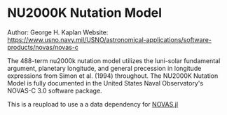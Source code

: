 # NU2000K Nutation Model

Author: George H. Kaplan
Website: https://www.usno.navy.mil/USNO/astronomical-applications/software-products/novas/novas-c

The 488-term nu2000k nutation model utilizes the luni-solar fundamental argument, planetary longitude, and general 
precession in longitude expressions from Simon et al. (1994) throughout. The NU2000K Nutation Model is fully documented in the 
United States Naval Observatory's NOVAS-C 3.0 software package.

This is a reupload to use a a data dependency for [NOVAS.jl](https://github.com/kiranshila/NOVAS.jl)

